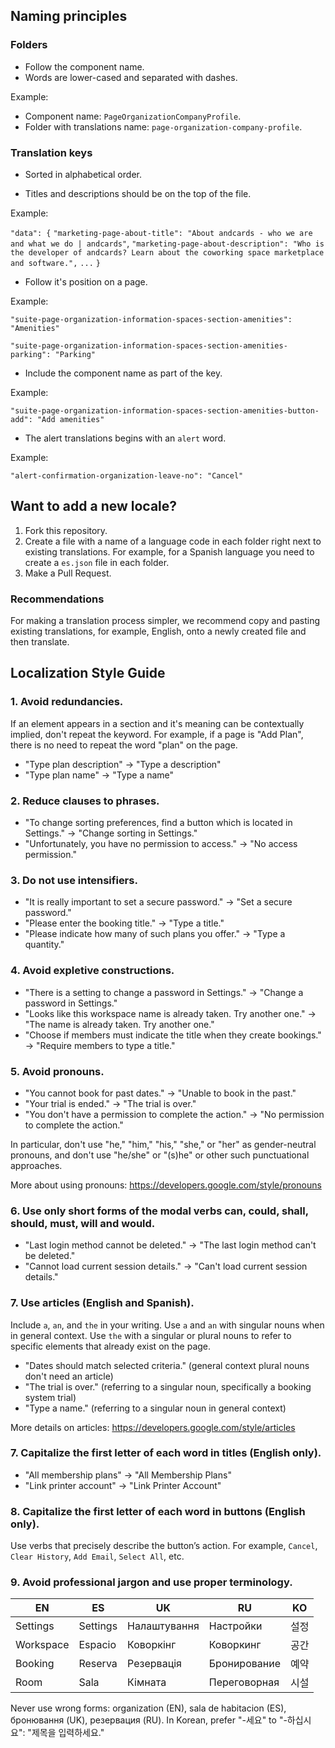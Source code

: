 ## Naming principles

### Folders

- Follow the component name.
- Words are lower-cased and separated with dashes.

Example:

- Component name: `PageOrganizationCompanyProfile`.
- Folder with translations name: `page-organization-company-profile`.

### Translation keys

- Sorted in alphabetical order.

- Titles and descriptions should be on the top of the file.

Example:

`"data": {`
`"marketing-page-about-title": "About andcards - who we are and what we do | andcards"`,
`"marketing-page-about-description": "Who is the developer of andcards? Learn about the coworking space marketplace and software.",`
`...`
`}`

- Follow it's position on a page.

Example:

`"suite-page-organization-information-spaces-section-amenities": "Amenities"`

`"suite-page-organization-information-spaces-section-amenities-parking": "Parking"`

- Include the component name as part of the key.

Example:

`"suite-page-organization-information-spaces-section-amenities-button-add": "Add amenities"`

- The alert translations begins with an `alert` word.

Example:

`"alert-confirmation-organization-leave-no": "Cancel"`

## Want to add a new locale?

1. Fork this repository.
2. Create a file with a name of a language code in each folder right next to existing translations. For example, for a Spanish language you need to create a `es.json` file in each folder.
3. Make a Pull Request.

### Recommendations

For making a translation process simpler, we recommend copy and pasting existing translations, for example, English, onto a newly created file and then translate.

## Localization Style Guide

### 1. Avoid redundancies. 

If an element appears in a section and it's meaning can be contextually implied, don't repeat the keyword. For example, if a page is "Add Plan", there is no need to repeat the word "plan" on the page.

- "Type plan description" → "Type a description"
- "Type plan name" → "Type a name"

### 2. Reduce clauses to phrases.

- "To change sorting preferences, find a button which is located in Settings." → "Change sorting in Settings."
- "Unfortunately, you have no permission to access." → "No access permission."

### 3. Do not use intensifiers.

- "It is really important to set a secure password." → "Set a secure password."
- "Please enter the booking title." → "Type a title."
- "Please indicate how many of such plans you offer." → "Type a quantity."

### 4. Avoid expletive constructions.
 
- "There is a setting to change a password in Settings." → "Change a password in Settings."
- "Looks like this workspace name is already taken. Try another one." → "The name is already taken. Try another one."
- "Choose if members must indicate the title when they create bookings." → "Require members to type a title."

### 5. Avoid pronouns.

- "You cannot book for past dates." → "Unable to book in the past."
- "Your trial is ended." → "The trial is over."
- "You don't have a permission to complete the action." → "No permission to complete the action."

In particular, don't use "he," "him," "his," "she," or "her" as gender-neutral pronouns, and don't use "he/she" or "(s)he" or other such punctuational approaches.

More about using pronouns: https://developers.google.com/style/pronouns

### 6. Use only short forms of the modal verbs can, could, shall, should, must, will and would.

- "Last login method cannot be deleted." → "The last login method can't be deleted."
- "Cannot load current session details." → "Can't load current session details."

### 7. Use articles (English and Spanish).

Include `a`, `an`, and `the` in your writing. Use `a` and `an` with singular nouns when in general context. Use `the` with a singular or plural nouns to refer to specific elements that already exist on the page. 

- "Dates should match selected criteria." (general context plural nouns don't need an article)
- "The trial is over." (referring to a singular noun, specifically a booking system trial)
- "Type a name." (referring to a singular noun in general context) 

More details on articles: https://developers.google.com/style/articles

### 7. Capitalize the first letter of each word in titles (English only). 

- "All membership plans" → "All Membership Plans"
- "Link printer account" → "Link Printer Account"

### 8. Capitalize the first letter of each word in buttons (English only). 

Use verbs that precisely describe the button’s action. For example, `Cancel`, `Clear History`, `Add Email`, `Select All`, etc.

### 9. Avoid professional jargon and use proper terminology.

|EN|ES|UK|RU|KO|
|---|---|---|---|---|
|Settings|Settings|Налаштування|Настройки|설정|
|Workspace|Espacio|Коворкінг|Коворкинг|공간|
|Booking|Reserva|Резервація|Бронирование|예약|
|Room|Sala|Кімната|Переговорная|시설|

Never use wrong forms: organization (EN), sala de habitacion (ES), бронювання (UK), резервация (RU). In Korean, prefer "-세요" to "-하십시요": "제목을 입력하세요."
